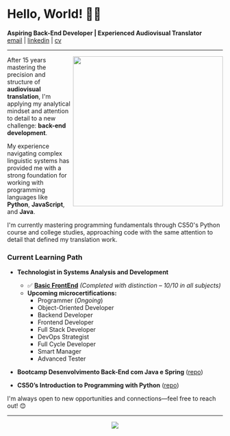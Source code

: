 # Hello, World! 🖖🏻   

**Aspiring Back-End Developer | Experienced Audiovisual Translator**  
[email](mailto:badaro_ap@proton.me) | [linkedin](https://linkedin.com/in/apbadaro) | [cv](https://apbadaro.github.io/cv/)   

---  

<img align="right" src="https://github.com/user-attachments/assets/bf5b27b6-19a4-4fa0-9e75-e8971bc7a6f8" width="350">  

After 15 years mastering the precision and structure of **audiovisual translation**, I'm applying my analytical mindset and attention to detail to a new challenge: **back-end development**.

My experience navigating complex linguistic systems has provided me with a strong foundation for working with programming languages like **Python**, **JavaScript**, and **Java**.

I'm currently mastering programming fundamentals through CS50's Python course and college studies, approaching code with the same attention to detail that defined my translation work.  


### Current Learning Path  
- **Technologist in Systems Analysis and Development**  
  - ✅ **[Basic FrontEnd](https://certificados.descomplica.com.br/graduacao/0957c74b3b2eca10b72d1744dd1d3e051b03a1a122be7150e94d3302cd3c185c)** *(Completed with distinction – 10/10 in all subjects)*  
  - **Upcoming microcertifications:**  
    - Programmer (*Ongoing*)  
    - Object-Oriented Developer  
    - Backend Developer  
    - Frontend Developer  
    - Full Stack Developer  
    - DevOps Strategist  
    - Full Cycle Developer  
    - Smart Manager  
    - Advanced Tester
   
- **Bootcamp Desenvolvimento Back-End com Java e Spring** ([repo](https://github.com/apbadaro/bootcamp-java-spring-matera))  

- **CS50’s Introduction to Programming with Python**  ([repo](https://github.com/apbadaro/cs50-python-pset-solutions))

I'm always open to new opportunities and connections—feel free to reach out! 😊  

---  

<p align="center">
  <img src="https://skillicons.dev/icons?i=apple,python,django,java,maven,spring,javascript,nodejs,git,github,vscode,idea,html,bootstrap,markdown" />
</p>
